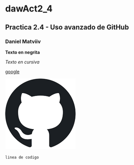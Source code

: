 # dawAct2_4
## Practica 2.4 - Uso avanzado de GitHub
### Daniel Matviiv

**Texto en negrita**

_Texto en cursiva_

[google](https://www.google.es)

![logo](github_logo.png)

`linea de codigo`